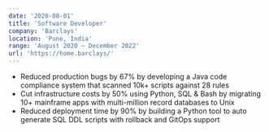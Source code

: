 ```yaml
---
date: '2020-08-01'
title: 'Software Developer'
company: 'Barclays'
location: 'Pune, India'
range: 'August 2020 – December 2022'
url: 'https://home.barclays/'
---
```


- Reduced production bugs by 67% by developing a Java code compliance system that scanned 10k+ scripts against 28 rules
- Cut infrastructure costs by 50% using Python, SQL & Bash by migrating 10+ mainframe apps with multi-million record databases to Unix
- Reduced deployment time by 90% by building a Python tool to auto generate SQL DDL scripts with rollback and GitOps support
